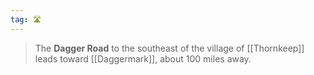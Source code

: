 ```yaml
---
tag: 🛣️
---
```

> The **Dagger Road** to the southeast of the village of [[Thornkeep]] leads toward [[Daggermark]], about 100 miles away.







